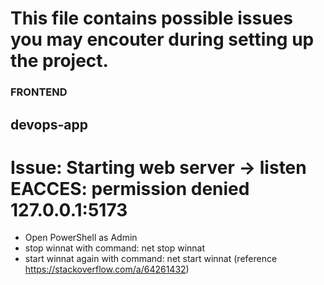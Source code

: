 # This file contains possible issues you may encouter during setting up the project.

### FRONTEND
## devops-app
# Issue: Starting web server -> listen EACCES: permission denied 127.0.0.1:5173
- Open PowerShell as Admin
- stop winnat with command: net stop winnat
- start winnat again with command: net start winnat
(reference https://stackoverflow.com/a/64261432)